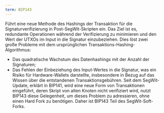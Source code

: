 ```yaml
---
term: BIP143
---
```


Führt eine neue Methode des Hashings der Transaktion für die Signaturverifizierung in Post-SegWit-Skripten ein. Das Ziel ist es, redundante Operationen während der Verifizierung zu minimieren und den Wert der UTXOs im Input in die Signatur einzubeziehen. Dies löst zwei große Probleme mit dem ursprünglichen Transaktions-Hashing-Algorithmus:
* Das quadratische Wachstum des Datenhashings mit der Anzahl der Signaturen;
* Das Fehlen der Einbeziehung des Input-Wertes in die Signatur, was ein Risiko für Hardware-Wallets darstellte, insbesondere in Bezug auf das Wissen über die entstandenen Transaktionsgebühren.
Seit dem SegWit-Update, erklärt in BIP141, wird eine neue Form von Transaktionen eingeführt, deren Skript von alten Knoten nicht verifiziert wird, nutzt BIP143 diese Gelegenheit, um dieses Problem zu adressieren, ohne einen Hard Fork zu benötigen. Daher ist BIP143 Teil des SegWit-Soft-Forks.